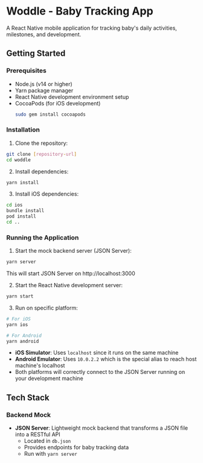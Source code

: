 # Woddle - Baby Tracking App

A React Native mobile application for tracking baby's daily activities, milestones, and development.

## Getting Started

### Prerequisites

- Node.js (v14 or higher)
- Yarn package manager
- React Native development environment setup
- CocoaPods (for iOS development)
  ```bash
  sudo gem install cocoapods
  ```

### Installation

1. Clone the repository:

```bash
git clone [repository-url]
cd woddle
```

2. Install dependencies:

```bash
yarn install
```

3. Install iOS dependencies:

```bash
cd ios
bundle install
pod install
cd ..
```

### Running the Application

1. Start the mock backend server (JSON Server):

```bash
yarn server
```

This will start JSON Server on http://localhost:3000

2. Start the React Native development server:

```bash
yarn start
```

3. Run on specific platform:

```bash
# For iOS
yarn ios

# For Android
yarn android
```

- **iOS Simulator**: Uses `localhost` since it runs on the same machine
- **Android Emulator**: Uses `10.0.2.2` which is the special alias to reach host machine's localhost
- Both platforms will correctly connect to the JSON Server running on your development machine

## Tech Stack

### Backend Mock

- **JSON Server**: Lightweight mock backend that transforms a JSON file into a RESTful API
  - Located in `db.json`
  - Provides endpoints for baby tracking data
  - Run with `yarn server`

